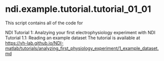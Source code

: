 # ndi.example.tutorial.tutorial_01_01

  This script contains all of the code for
 
  NDI Tutorial 1: Analzying your first electrophysiology experiment with NDI
     Tutorial 1.1: Reading an example dataset
  The tutorial is available at 
      https://vh-lab.github.io/NDI-matlab/tutorials/analyzing_first_physiology_experiment/1_example_dataset.md
